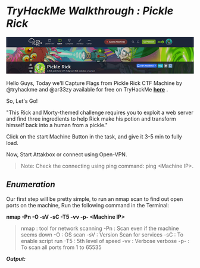 #  ***TryHackMe Walkthrough : Pickle Rick***

![alt text](https://github.com/Hk-Hacker-Harsh/TryHackMe/blob/Root/Pickle%20Rick/IMG/1.png?raw=true)

Hello Guys, Today we'll Capture Flags from Pickle Rick CTF Machine by @tryhackme and @ar33zy available for free on TryHackMe **[here](https://tryhackme.com/room/picklerick)** .

So, Let's Go!

"This Rick and Morty-themed challenge requires you to exploit a web server and find three ingredients to help Rick make his potion and transform himself back into a human from a pickle."

Click on the start Machine Button in the task, and give it 3-5 min to fully load.

Now, Start Attakbox or connect using Open-VPN.

> Note: Check the connecting using ping command: ping \<Machine IP\>.

## ***Enumeration***

Our first step will be pretty simple, to run an nmap scan to find out open ports on the machine, Run the following command in the Terminal:

**nmap -Pn -O -sV -sC -T5 -vv -p- \<Machine IP\>**

> nmap : tool for network scanning
> -Pn : Scan even if the machine seems down
> -O : OS scan
> -sV : Version Scan for services
> -sC : To enable script run
> -T5 : 5th level of speed
> -vv : Verbose verbose
> -p- : To scan all ports from 1 to 65535

***Output:***
